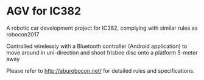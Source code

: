 # AGV for IC382
A robotic car development project for IC382, complying with similar rules as robocon2017

Controlled wirelessly with a Bluetooth controller (Android application) to move around in uni-direction and shoot frisbee disc onto a platform 5-meter away 

Please refer to http://aburobocon.net/ for detailed rules and specifications.

